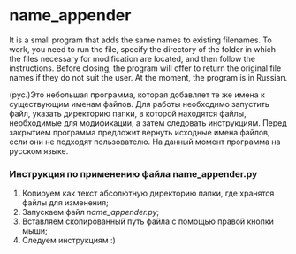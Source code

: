 # name_appender
It is a small program that adds the same names to existing filenames. To work, you need to run the file, specify the directory of the folder in which the files necessary for modification are located, and then follow the instructions. Before closing, the program will offer to return the original file names if they do not suit the user. At the moment, the program is in Russian.

(рус.)Это небольшая программа, которая добавляет те же имена к существующим именам файлов. Для работы необходимо запустить файл, указать директорию папки, в которой находятся файлы, необходимые для модификации, а затем следовать инструкциям. Перед закрытием программа предложит вернуть исходные имена файлов, если они не подходят пользователю. На данный момент программа на русском языке.

### Инструкция по применению файла name_appender.py
1. Копируем как текст абсолютную директорию папки, где хранятся файлы для изменения;
1. Запускаем файл *name_appender.py*;
1. Вставляем скопированный путь файла с помощью правой кнопки мыши;
1. Следуем инструкциям :)